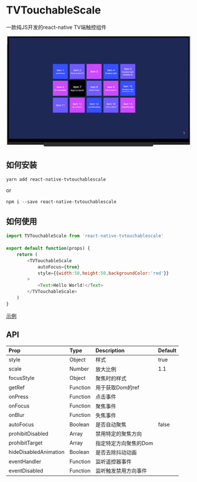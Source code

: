 # TVTouchableScale
一款纯JS开发的react-native TV端触控组件     

<div align=center><img src="https://github.com/Elderkly/ImgRepository/blob/master/react-native-TVTouchableScale/QQ20200526-153414-HD.gif?raw=true"/></div>      

##  如何安装
```
yarn add react-native-tvtouchablescale
```
or   
```
npm i --save react-native-tvtouchablescale
```

##  如何使用
```javascript
import TVTouchableScale from 'react-native-tvtouchablescale'

export default function(props) {
    return (
        <TVTouchableScale
            autoFocus={true}
            style={{width:50,height:50,backgroundColor:'red'}}
        >
            <Text>Hello World!</Text>
        </TVTouchableScale>
    )
}
```    

[示例](https://github.com/Elderkly/react-native-TVTouchableScale/tree/master/example)   

## API
|Prop|Type|Description|Default|
|:---|:---|:---|:---|
|style|Object|样式|true||
|scale|Number|放大比例|1.1|
|focusStyle|Object|聚焦时的样式||
|getRef|Function|用于获取Dom的ref||
|onPress|Function|点击事件||
|onFocus|Function|聚焦事件||
|onBlur|Function|失焦事件||
|autoFocus|Boolean|是否自动聚焦|false|
|prohibitDisabled|Array|禁用特定的聚焦方向||
|prohibitTarget|Array|指定特定方向聚焦的Dom||
|hideDisabledAnimation|Boolean|是否去除抖动动画||
|eventHandler|Function|监听遥控器事件||
|eventDisabled|Function|监听触发禁用方向事件||
